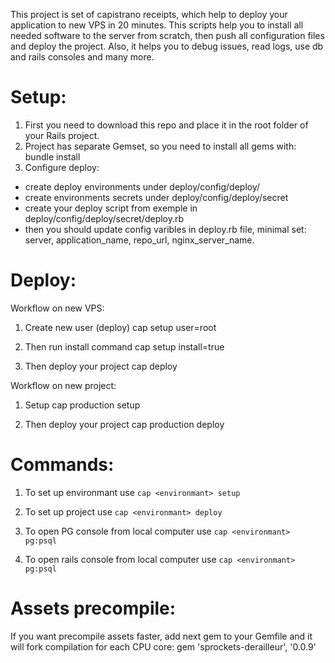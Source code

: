 This project is set of capistrano receipts, which help to deploy your application to new VPS in 20 minutes.
This scripts help you to install all needed software to the server from scratch, then push all configuration files and deploy the project. Also, it helps you to debug issues, read logs, use db and rails consoles and many more.

Setup:
======

1. First you need to download this repo and place it in the root folder of your Rails project.
2. Project has separate Gemset, so you need to install all gems with: bundle install
3. Configure deploy:
- create deploy environments under deploy/config/deploy/
- create environments secrets under deploy/config/deploy/secret
- create your deploy script from exemple in deploy/config/deploy/secret/deploy.rb
- then you should update config varibles in deploy.rb file, minimal set: server, application_name, repo_url, nginx_server_name.

Deploy:
=======

Workflow on new VPS:
1. Create new user (deploy)
cap setup user=root

2. Then run install command
cap setup install=true

3. Then deploy your project
cap deploy

Workflow on new project:
1. Setup
cap production setup

3. Then deploy your project
cap production deploy

Commands:
=========

1.   To set up environmant use
    ```
    cap <environmant> setup
    ```
2.   To set up project use
    ```
    cap <environmant> deploy
    ```
3.   To open PG console from local computer use
    ```
    cap <environmant> pg:psql
    ```

4.   To open rails console from local computer use
    ```
    cap <environmant> pg:psql
    ```

Assets precompile:
=================

If you want precompile assets faster, add next gem to your Gemfile and it will fork compilation for each CPU core:
gem 'sprockets-derailleur', '0.0.9'

